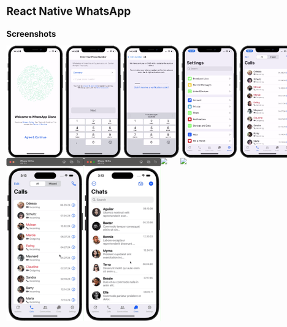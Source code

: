# React Native WhatsApp

## Screenshots

<div style="display: flex; flex-direction: 'row';">
	<img src="./assets/screenshots/1.png" width=30%>
	<img src="./assets/screenshots/2.png" width=30%>
	<img src="./assets/screenshots/3.png" width=30%>
	<img src="./assets/screenshots/4.png" width=30%>
	<img src="./assets/screenshots/5.png" width=30%>
	<img src="./assets/screenshots/6.png" width=30%>
	<img src="./assets/screenshots/7.png" width=30%>
	<img src="./assets/screenshots/8.png" width=30%>
</div>

<div style="display: flex; flex-direction: 'row';">
	<img src="./assets/screenshots/calls.gif" width=40%>
	<img src="./assets/screenshots/chats.gif" width=40%>
	<img src="./assets/screenshots/contacts.gif" width=40%>
	<img src="./assets/screenshots/messages.gif" width=40%>
</div>